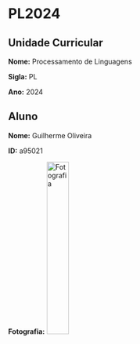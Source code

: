 # PL2024

## Unidade Curricular

**Nome:** Processamento de Linguagens

**Sigla:** PL

**Ano:** 2024

## Aluno

**Nome:** Guilherme Oliveira

**ID:** a95021

**Fotografia:**
<img src=https://i.imgur.com/ag9VyrP.jpg alt="Fotografia" style="width:30%;">


